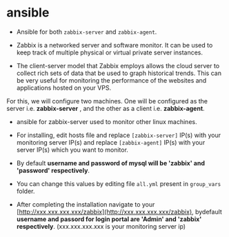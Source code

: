 # ansible
* Ansible for both `zabbix-server` and `zabbix-agent`.

* Zabbix is a networked server and software monitor. It can be used to keep track of multiple physical or virtual private server instances.

* The client-server model that Zabbix employs allows the cloud server to collect rich sets of data that be used to graph historical trends. This can be very useful for monitoring the performance of the websites and applications hosted on your VPS.

For this, we will configure two machines. One will be configured as the server i.e. **zabbix-server** , and the other as a client i.e. **zabbix-agent**.

* ansible for zabbix-server used to monitor other linux machines.

* For installing, edit hosts file and replace `[zabbix-server]` IP(s) with your monitoring server IP(s) and replace `[zabbix-agent]` IP(s) with your server IP(s) which you want to monitor.

* By default  **username and password of mysql will be 'zabbix' and 'password' respectively**.

* You can change this values by editing file `all.yml` present in `group_vars` folder.

* After completing the installation navigate to your [http://xxx.xxx.xxx.xxx/zabbix](http://xxx.xxx.xxx.xxx/zabbix), 
bydefault **username and passord for login portal are 'Admin' and 'zabbix' respectively**. (xxx.xxx.xxx.xxx is your monitoring server ip)
